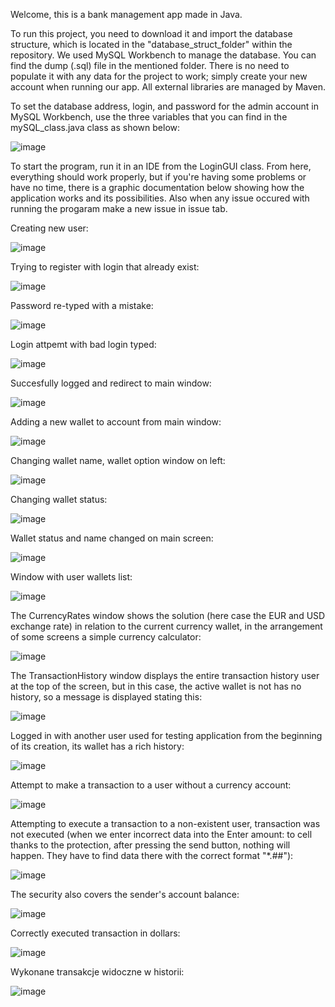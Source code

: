 Welcome, this is a bank management app made in Java.

To run this project, you need to download it and import the database structure, which is located in the "database_struct_folder" within the repository. We used MySQL Workbench to manage the database. You can find the dump (.sql) file in the mentioned folder. There is no need to populate it with any data for the project to work; simply create your new account when running our app. All external libraries are managed by Maven.

To set the database address, login, and password for the admin account in MySQL Workbench, use the three variables that you can find in the mySQL_class.java class as shown below:

![image](https://github.com/Arkadiusz-Rejman/java_bank_assaingment/assets/78605732/0cf31f86-2911-4463-87cb-8f1c1026507f)

To start the program, run it in an IDE from the LoginGUI class. From here, everything should work properly, but if you're having some problems or have no time, there is a graphic documentation below showing how the application works and its possibilities. Also when any issue occured with running the progaram make a new issue in issue tab.


Creating new user:

![image](https://github.com/Arkadiusz-Rejman/java_bank_assaingment/assets/78605732/07f5fb42-d044-433f-a526-05a03c30d414)


Trying to register with login that already exist:

![image](https://github.com/Arkadiusz-Rejman/java_bank_assaingment/assets/78605732/9f2712be-795e-495c-9096-01d6d787f3e4)


Password re-typed with a mistake:

![image](https://github.com/Arkadiusz-Rejman/java_bank_assaingment/assets/78605732/62c273cc-722e-412d-9d14-03302f579522)


Login attpemt with bad login typed:

![image](https://github.com/Arkadiusz-Rejman/java_bank_assaingment/assets/78605732/337e2c47-af74-408f-b297-ef07fd5fa4b7)


Succesfully logged and redirect to main window:

![image](https://github.com/Arkadiusz-Rejman/java_bank_assaingment/assets/78605732/10b4bf83-ab5f-41cb-91cd-3c8d64cee048)


Adding a new wallet to account from main window:

![image](https://github.com/Arkadiusz-Rejman/java_bank_assaingment/assets/78605732/22ff3ef2-05c1-401d-a836-f27e3a2aa713)


Changing wallet name, wallet option window on left:

![image](https://github.com/Arkadiusz-Rejman/java_bank_assaingment/assets/78605732/a26919b9-f4d5-460d-9ae8-5f745092506a)


Changing wallet status:

![image](https://github.com/Arkadiusz-Rejman/java_bank_assaingment/assets/78605732/3ef3f0c8-2a50-4942-9d05-46fa5b360a84)


Wallet status and name changed on main screen:

![image](https://github.com/Arkadiusz-Rejman/java_bank_assaingment/assets/78605732/8377461b-6966-4508-9b79-be61c7a3ba30)


Window with user wallets list:

![image](https://github.com/Arkadiusz-Rejman/java_bank_assaingment/assets/78605732/8fb83f79-ed1d-48be-920f-0e66553e984e)


The CurrencyRates window shows the solution (here case the EUR and USD exchange rate) in relation to the current currency wallet, in the arrangement of some screens a simple currency calculator:

![image](https://github.com/Arkadiusz-Rejman/java_bank_assaingment/assets/78605732/e74ad76a-69bf-4a74-899e-841636c5644d)


The TransactionHistory window displays the entire transaction history user at the top of the screen, but in this case, the active wallet is not has no history, so a message is displayed stating this:

![image](https://github.com/Arkadiusz-Rejman/java_bank_assaingment/assets/78605732/5c732eba-2624-4e3f-ba4d-1124ec8c51bb)



Logged in with another user used for testing application from the beginning of its creation, its wallet has a rich history:

![image](https://github.com/Arkadiusz-Rejman/java_bank_assaingment/assets/78605732/24687366-29c5-41aa-89a4-67a3217d57d1)


Attempt to make a transaction to a user without a currency account:

![image](https://github.com/Arkadiusz-Rejman/java_bank_assaingment/assets/78605732/32ff5a1b-dede-47c5-9713-90153b5eed43)

Attempting to execute a transaction to a non-existent user, transaction was not executed (when we enter incorrect data into the Enter amount: to cell thanks to the protection, after pressing the send button, nothing will happen. They have to find data there with the correct format "*.##"):

![image](https://github.com/Arkadiusz-Rejman/java_bank_assaingment/assets/78605732/0a42869d-819f-4ef6-82b7-3e96d7bf9696)


The security also covers the sender's account balance:

![image](https://github.com/Arkadiusz-Rejman/java_bank_assaingment/assets/78605732/447c86c2-d236-4e5b-9f8e-6813edbd0289)


Correctly executed transaction in dollars:

![image](https://github.com/Arkadiusz-Rejman/java_bank_assaingment/assets/78605732/64d8e3ea-66e4-4e88-b9c4-3c91a50b1030)


Wykonane transakcje widoczne w historii:

![image](https://github.com/Arkadiusz-Rejman/java_bank_assaingment/assets/78605732/b3609f26-f2b3-425f-af4a-909899b94d33)



















